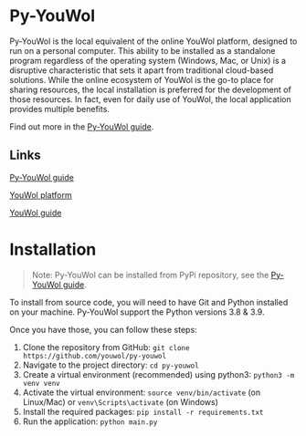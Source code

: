 

# Py-YouWol

Py-YouWol is the local equivalent of the online YouWol platform, designed to run on a personal computer.
This ability to be installed as a standalone program regardless of the operating system (Windows, Mac, or Unix) is a disruptive characteristic that sets it apart from traditional cloud-based solutions.
While the online ecosystem of YouWol is the go-to place for sharing resources, the local installation is preferred for the development of those resources.
In fact, even for daily use of YouWol, the local application provides multiple benefits.

Find out more in the [Py-YouWol guide](https://l.youwol.com/py-youwol).

## Links

[Py-YouWol guide](https://l.youwol.com/py-youwol)

[YouWol platform](https://youwol.platform.com/applications/@youwol/platform/latest)

[YouWol guide](https://l.youwol.com/youwol)

# Installation

> Note: Py-YouWol can be installed from PyPi repository,
> see the [Py-YouWol guide](https://l.youwol.com/py-youwol).


To install from source code, you will need to have Git and Python installed on your machine.
Py-YouWol support the Python versions 3.8 & 3.9.

Once you have those, you can follow these steps:

1. Clone the repository from GitHub: `git clone https://github.com/youwol/py-youwol`
2. Navigate to the project directory: `cd py-youwol`
3. Create a virtual environment (recommended) using python3: `python3 -m venv venv`
4. Activate the virtual environment: `source venv/bin/activate` (on Linux/Mac) or `venv\Scripts\activate` (on Windows)
5. Install the required packages: `pip install -r requirements.txt`
6. Run the application: `python main.py`

